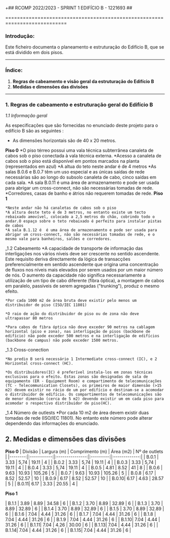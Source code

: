 +## RCOMP 2022/2023 - SPRINT 1 EDIFÍCIO B - 1221693 ##

===========================================================================
### Introdução: ###
Este ficheiro documenta o planeamento e estruturação do Edifício B, que se está dividido em dois pisos.

------------------------------------------------------------------------------------------------------------------------------------------------------------

### Índice: ###

1. **Regras de cabeamento e visão geral da estruturação do Edifício B**
2. **Medidas e dimensões das divisões**
------------------------------------------------------------------------------------------------------------------------------------------------------------

### 1. Regras de cabeamento e estruturação geral do Edifício B ###

_1.1 Informação geral_

As especificações que são fornecidas no enunciado deste projeto para o edifício B são as seguintes :

* As dimensões horizontais são de 40 x 20 metros.

__Piso 0__
    *O piso térreo possui uma  vala técnica subterrânea canaleta de cabos sob o piso conectada à vala técnica externa.
    *Acesso a canaleta de cabos sob o piso está disponível em pontos marcados na planta (representados em azul) 
    *A altua do teto neste andar é de 4 metros 
    *As salas B.0.6 e B.0.7 têm um uso especial e as únicas saídas de rede necessárias são ao longo do subsolo canaleta de cabo, cinco saídas em cada sala.
    *A sala B.0.11 é uma área de armazenamento e pode ser usada para abrigar um cross-connect, não são necessárias tomadas de rede.
    *Corredores, casas de banho e átrios não requerem tomadas de rede.
__Piso 1__
    
    *Neste andar não há canaletas de cabos sob o piso
    *A altura deste teto é de 3 metros, no entanto existe um tecto rebaixado amovível, colocado a 2,5 metros do chão, cobrindo todo o andar.O espaço sobre o teto rebaixado é perfeito para instalar pistas de cabos
    *A sala B.1.12 é  é uma área de armazenamento e pode ser usada para abrigar um cross-connect, não são necessárias tomadas de rede, e o mesmo vale para banheiros, salões e corredores.

_1.2 Cabeamento
    *A capacidade de transporte de informação das interligações nos vários níveis deve ser crescente no sentido ascendente. Este requisito deriva directamente da lógica de transacções preferencialmente em sentido ascendente que origina uma concentração de fluxos nos níveis mais elevados por serem usados por um maior número de nós. O aumento da capacidade não significa necessariamente a utilização de um tipo de cabo diferente (fibra óptica), a montagem de cabos em paralelo, passíveis de serem agregadas ("trunking"), produz o mesmo efeito.

    *Por cada 1000 m2 de área bruta deve existir pelo menos um distribuidor de piso (ISO/IEC 11801)

    *O raio de ação do distribuidor de piso ou de zona não deve ultrapassar 80 metros

    *Para cabos de fibra óptica não deve exceder 90 metros na cablagem horizontal (piso e zona), nas interligação de pisos (backbone de edifício) não pode exceder 500 metros e na interligação de edifícios (backbone de campus) não pode exceder 1500 metros.

    
_1.3 Cross-conection

    *No predio B será necessário 1 Intermediate cross-connect (IC), e 2 Horizontal cross-connect (HC).

    *Os distribuidores(IC) é preferível instala-los em zonas técnicas exclusivas para o efeito. Estas zonas são designadas de sala de equipamento (ER - Equipment Room) e compartimento de telecomunicações (TC - Telecommunication Closets), os primeiros de maior dimensão (>15 m2) devem existir no rácio de um por edifício e destinam-se a acomodar o distribuidor de edifício. Os compartimentos de telecomunicações são de menor dimensão (cerca de 5 m2) devendo existir um em cada piso para acomodar o respectivo distribuidor de piso(HC).

_1.4 Número de outlests 
    *Por cada 10 m2 de área devem existir duas tomadas de rede (ISO/IEC 11801). No entanto este número pode alterar dependendo das informações do enunciado.

## 2. Medidas e dimensões das divisões ##

__Piso 0__
| Divisão | Largura (m) | Comprimento (m) | Área (m2) | Nº de outlets |
|--------:|:-----------:|:---------------:|:---------:|:-------------:|
|   B.0.1 |      3.33   |       5,74      |   19.11   |       4       |
|   B.0.2 |      3.33   |       5,74      |   19.11   |       4       |
|   B.0.3 |      3.33   |       5,74      |   19.11   |       4       |
|   B.0.4 |      3.33   |       5,74      |   19.11   |       4       |
|   B.0.5 |      4.81   |       8.52      |    41     |       8       |
|   B.0.6 |      9.63   |       10.93     |   105.26  |       5       |
|   B.0.7 |      9.63   |       10.93     |   105.26  |       5       |
|   B.0.8 |      6.17   |       8.52      |   52.57   |       10      |
|   B.0.9 |      6.17   |       8.52      |   52.57   |       10      |
|   B.0.10|      6.17   |       4.63      |   28.57   |       5       |
|   B.0.11|      6.17   |       3.33      |   20.55   |       4       |

__Piso 1__

|   B.1.1 |    3.89     |       8.89      |   34.58   |       6       |
|   B.1.2 |    3.70     |       8.89      |   32.89   |       6       |
|   B.1.3 |    3.70     |       8.89      |   32.89   |       6       |
|   B.1.4 |    3.70     |       8.89      |   32.89   |       6       |
|   B.1.5 |    3.70     |       8.89      |   32.89   |       6       |
|   B.1.6 |    7.04     |       4.44      |   31.26   |       6       |
|   B.1.7 |    7.04     |       4.44      |   31.26   |       6       |
|   B.1.8 |    7.04     |       4.44      |   31.26   |       6       |
|   B.1.9 |    7.04     |       4.44      |   31.26   |       6       |
|   B.1.10|    7.04     |       4.44      |   31.26   |       6       |
|   B.1.11|    7.04     |       4.26      |   30.00   |       6       |
|   B.1.13|    7.04     |       4.44      |   31.26   |       6       |
|   B.1.14|    7.04     |       4.44      |   31.26   |       6       |
|   B.1.15|    7.04     |       4.44      |   31.26   |       6       |
